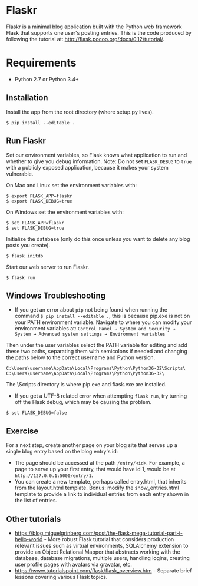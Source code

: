 # Flaskr
Flaskr is a minimal blog application built with the Python web framework Flask that supports one user's posting entries. This is the code produced by following the tutorial at: http://flask.pocoo.org/docs/0.12/tutorial/.

# Requirements
* Python 2.7 or Python 3.4+

## Installation
Install the app from the root directory (where setup.py lives).
```
$ pip install --editable .
```

## Run Flaskr
Set our environment variables, so Flask knows what application to run and whether to give you debug information. Note: Do not set `FLASK_DEBUG` to `true` with a publicly exposed application, because it makes your system vulnerable.

On Mac and Linux set the environment variables with:
```
$ export FLASK_APP=flaskr
$ export FLASK_DEBUG=true
```

On Windows set the environment variables with:
```
$ set FLASK_APP=flaskr
$ set FLASK_DEBUG=true
```

Initialize the database (only do this once unless you want to delete any blog posts you create).
```
$ flask initdb
```

Start our web server to run Flaskr.
```
$ flask run
```

## Windows Troubleshooting
* If you get an error about `pip` not being found when running the command `$ pip install --editable .`, this is because pip.exe is not on your PATH environment variable. Navigate to where you can modify your environment variables at:
`Control Panel → System and Security → System → Advanced system settings → Environment variables`

Then under the user variables select the PATH variable for editing and add these two paths, separating them with semicolons if needed and changing the paths below to the correct username and Python version.

```
C:\Users\username\AppData\Local\Programs\Python\Python36-32\Scripts\
C:\Users\username\AppData\Local\Programs\Python\Python36-32\
```

The \Scripts directory is where pip.exe and flask.exe are installed.

* If you get a UTF-8 related error when attempting `flask run`, try turning off the Flask debug, which may be causing the problem.

```
$ set FLASK_DEBUG=false
```

## Exercise
For a next step, create another page on your blog site that serves up a single blog entry based on the blog entry's id:
* The page should be accessed at the path `/entry/<id>`. For example, a page to serve up your first entry, that would have id 1, would be at `http://127.0.0.1:5000/entry/1`.
* You can create a new template, perhaps called entry.html, that inherits from the layout.html template.
Bonus: modify the show_entries.html template to provide a link to individual entries from each entry shown in the list of entries.

## Other tutorials
 * https://blog.miguelgrinberg.com/post/the-flask-mega-tutorial-part-i-hello-world - More robust Flask tutorial that considers production relevant issues such as virtual environments, SQLAlchemy extension to provide an Object Relational Mapper that abstracts working with the database, database migrations, multiple users, handling logins, creating user profile pages with avatars via gravatar, etc.
 * https://www.tutorialspoint.com/flask/flask_overview.htm - Separate brief lessons covering various Flask topics.
